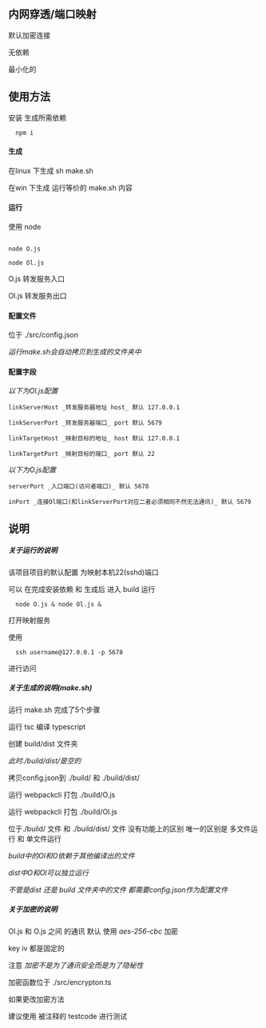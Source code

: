 ## 内网穿透/端口映射

默认加密连接

无依赖

最小化的


## 使用方法


安装 生成所需依赖

```
  npm i 
```
#### 生成

在linux 下生成 sh make.sh

在win    下生成 运行等价的 make.sh 内容

#### 运行

使用 node 
```

node O.js

node Ol.js

```

O.js 转发服务入口

Ol.js 转发服务出口

#### 配置文件

位于 ./src/config.json

_运行make.sh会自动拷贝到生成的文件夹中_

#### 配置字段

_以下为Ol.js配置_
```
linkServerHost _转发服务器地址 host_ 默认 127.0.0.1

linkServerPort _转发服务器端口_ port 默认 5679

linkTargetHost _映射目标的地址_ host 默认 127.0.0.1

linkTargetPort _映射目标的端口_ port 默认 22
```

_以下为O.js配置_

```
serverPort _入口端口(访问者端口)_ 默认 5678

inPort _连接Ol端口(和linkServerPort对应二者必须相同不然无法通讯)_ 默认 5679
```

## 说明 

##### 关于运行的说明 


  该项目项目的默认配置 为映射本机22(sshd)端口

  可以 在完成安装依赖 和 生成后 进入 build 运行 
  ```
    node O.js & node Ol.js & 
  ```
  打开映射服务

  使用
  ```
    ssh username@127.0.0.1 -p 5678
  ```
  进行访问

##### 关于生成的说明(make.sh)

  运行 make.sh 完成了5个步骤

  运行 tsc 编译 typescript

  创建 build/dist 文件夹

  _此时./build/dist/是空的_

  拷贝config.json到 ./build/ 和 ./build/dist/

  运行 webpackcli 打包 ./build/O.js

  运行 webpackcli 打包 ./build/Ol.js

  位于./build/ 文件 和 ./build/dist/ 文件 没有功能上的区别 唯一的区别是 多文件运行 和 单文件运行
  

  _build中的Ol和O依赖于其他编译出的文件_
  

  _dist中O和Ol可以独立运行_
  
  _不管是dist 还是 build 文件夹中的文件 都需要config.json作为配置文件_

##### 关于加密的说明

  Ol.js 和 O.js 之间 的通讯 默认 使用 *aes-256-cbc* 加密

  key iv 都是固定的 
  

  注意 *加密不是为了通讯安全而是为了隐秘性*
  

  加密函数位于 ./src/encrypton.ts

  如果更改加密方法

  建议使用 被注释的 testcode 进行测试
